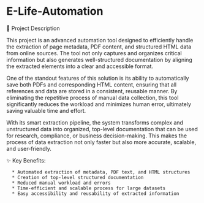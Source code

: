 # E-Life-Automation

🚀 Project Description

This project is an advanced automation tool designed to efficiently handle the extraction of page metadata, PDF content, and structured HTML data from online sources. The tool 
not only captures and organizes critical information but also generates well-structured documentation by aligning the extracted elements into a clear and accessible format.

One of the standout features of this solution is its ability to automatically save both PDFs and corresponding HTML content, ensuring that all references and data are stored in a 
consistent, reusable manner. By eliminating the repetitive process of manual data collection, this tool significantly reduces the workload and minimizes human error, ultimately saving 
valuable time and effort.

With its smart extraction pipeline, the system transforms complex and unstructured data into organized, top-level documentation that can be used for research, compliance, or 
business decision-making. This makes the process of data extraction not only faster but also more accurate, scalable, and user-friendly.

✨ Key Benefits:

      * Automated extraction of metadata, PDF text, and HTML structures
      * Creation of top-level structured documentation
      * Reduced manual workload and errors
      * Time-efficient and scalable process for large datasets
      * Easy accessibility and reusability of extracted information

